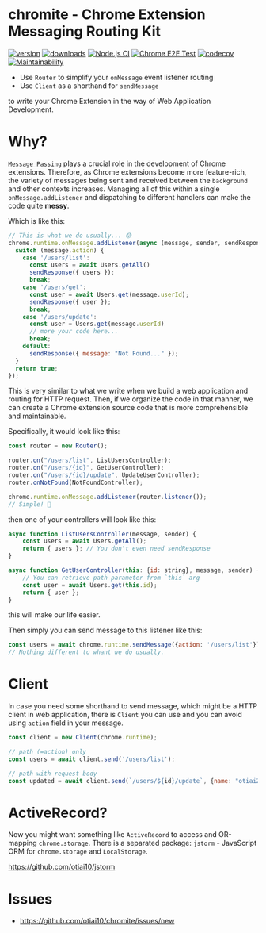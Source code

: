# chromite - Chrome Extension Messaging Routing Kit

[![version](https://img.shields.io/npm/v/chromite)](https://www.npmjs.com/package/chromite)
[![downloads](https://img.shields.io/npm/dt/chromite)](https://www.npmjs.com/package/chromite)
[![Node.js CI](https://github.com/otiai10/chromite/actions/workflows/node-ci.yml/badge.svg)](https://github.com/otiai10/chromite/actions/workflows/node-ci.yml)
[![Chrome E2E Test](https://github.com/otiai10/chromite/actions/workflows/e2e-test.yml/badge.svg)](https://github.com/otiai10/chromite/actions/workflows/e2e-test.yml)
[![codecov](https://codecov.io/github/otiai10/chromite/branch/main/graph/badge.svg?token=wAWd6Vhy4j)](https://codecov.io/github/otiai10/chromite)
[![Maintainability](https://api.codeclimate.com/v1/badges/920634c9e31e0df99677/maintainability)](https://codeclimate.com/github/otiai10/chromite/maintainability)


* Use `Router` to simplify your `onMessage` event listener routing
* Use `Client` as a shorthand for `sendMessage`

to write your Chrome Extension in the way of Web Application Development.

# Why?

[`Message Passing`](https://developer.chrome.com/docs/extensions/mv3/messaging/) plays a crucial role in the development of Chrome extensions. Therefore, as Chrome extensions become more feature-rich, the variety of messages being sent and received between the `background` and other contexts increases. Managing all of this within a single `onMessage.addListener` and dispatching to different handlers can make the code quite **messy**.

Which is like this:

```javascript
// This is what we do usually... 😰
chrome.runtime.onMessage.addListener(async (message, sender, sendResponse) => {
  switch (message.action) {
    case '/users/list':
      const users = await Users.getAll()
      sendResponse({ users });
      break;
    case '/users/get':
      const user = await Users.get(message.userId);
      sendResponse({ user });
      break;
    case '/users/update':
      const user = Users.get(message.userId)
      // more your code here...
      break;
    default:
      sendResponse({ message: "Not Found..." });
  }
  return true;
});
```

This is very similar to what we write when we build a web application and routing for HTTP request. Then, if we organize the code in that manner, we can create a Chrome extension source code that is more comprehensible and maintainable.

Specifically, it would look like this:

```javascript
const router = new Router();

router.on("/users/list", ListUsersController);
router.on("/users/{id}", GetUserController);
router.on("/users/{id}/update", UpdateUserController);
router.onNotFound(NotFoundController);

chrome.runtime.onMessage.addListener(router.listener());
// Simple! 🤗
```

then one of your controllers will look like this:

```javascript
async function ListUsersController(message, sender) {
    const users = await Users.getAll();
    return { users }; // You don't even need sendResponse
}

async function GetUserController(this: {id: string}, message, sender) {
    // You can retrieve path parameter from `this` arg
    const user = await Users.get(this.id);
    return { user };
}
```

this will make our life easier.

Then simply you can send message to this listener like this:

```javascript
const users = await chrome.runtime.sendMessage({action: '/users/list'});
// Nothing different to whant we do usually.
```

# Client

In case you need some shorthand to send message, which might be a HTTP client in web application, there is `Client` you can use and you can avoid using `action` field in your message.

```javascript
const client = new Client(chrome.runtime);

// path (=action) only
const users = await client.send('/users/list');

// path with request body
const updated = await client.send(`/users/${id}/update`, {name: "otiai20"});
```

# ActiveRecord?

Now you might want something like `ActiveRecord` to access and OR-mapping `chrome.storage`.
There is a separated package: `jstorm` - JavaScript ORM for `chrome.storage` and `LocalStorage`.

https://github.com/otiai10/jstorm

# Issues

- https://github.com/otiai10/chromite/issues/new
